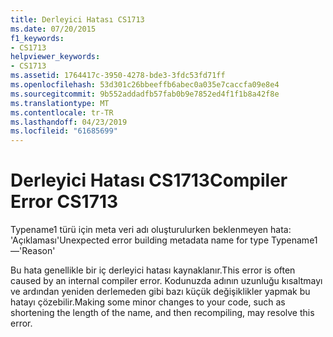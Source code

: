 ```yaml
---
title: Derleyici Hatası CS1713
ms.date: 07/20/2015
f1_keywords:
- CS1713
helpviewer_keywords:
- CS1713
ms.assetid: 1764417c-3950-4278-bde3-3fdc53fd71ff
ms.openlocfilehash: 53d301c26bbeeffb6abec0a035e7caccfa09e8e4
ms.sourcegitcommit: 9b552addadfb57fab0b9e7852ed4f1f1b8a42f8e
ms.translationtype: MT
ms.contentlocale: tr-TR
ms.lasthandoff: 04/23/2019
ms.locfileid: "61685699"
---
```

# <a name="compiler-error-cs1713"></a><span data-ttu-id="2caa4-102">Derleyici Hatası CS1713</span><span class="sxs-lookup"><span data-stu-id="2caa4-102">Compiler Error CS1713</span></span>
<span data-ttu-id="2caa4-103">Typename1 türü için meta veri adı oluşturulurken beklenmeyen hata: 'Açıklaması'</span><span class="sxs-lookup"><span data-stu-id="2caa4-103">Unexpected error building metadata name for type Typename1—'Reason'</span></span>  
  
 <span data-ttu-id="2caa4-104">Bu hata genellikle bir iç derleyici hatası kaynaklanır.</span><span class="sxs-lookup"><span data-stu-id="2caa4-104">This error is often caused by an internal compiler error.</span></span> <span data-ttu-id="2caa4-105">Kodunuzda adının uzunluğu kısaltmayı ve ardından yeniden derlemeden gibi bazı küçük değişiklikler yapmak bu hatayı çözebilir.</span><span class="sxs-lookup"><span data-stu-id="2caa4-105">Making some minor changes to your code, such as shortening the length of the name, and then recompiling, may resolve this error.</span></span>
